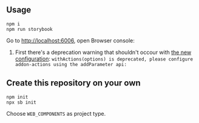 
## Usage

    npm i
    npm run storybook

Go to <http://localhost:6006>, open Browser console:

1) First there's a deprecation warning that shouldn't occour with [the new configuration](https://github.com/storybookjs/storybook/blob/next/MIGRATION.md#actions-addon-uses-parameters): `withActions(options) is deprecated, please configure addon-actions using the addParameter api:`


## Create this repository on your own

    npm init
    npx sb init

Choose `WEB_COMPONENTS` as project type.
